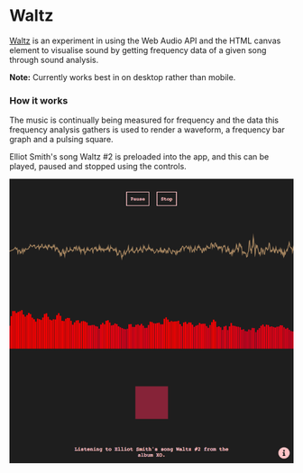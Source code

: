 # Waltz

[Waltz](https://katshaze.github.io/waltz) is an experiment in using the Web Audio API and the HTML canvas element to visualise sound by getting frequency data of a given song through sound analysis.

**Note:** Currently works best in on desktop rather than mobile.

### How it works
The music is continually being measured for frequency and the data this frequency analysis gathers is used to render a waveform, a frequency bar graph and a pulsing square.

Elliot Smith's song Waltz #2 is preloaded into the app, and this can be played, paused and stopped using the controls.

![Waltz screenshot](images/waltz.png)

